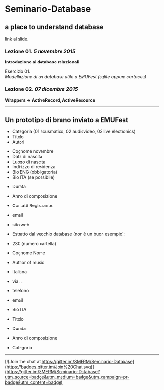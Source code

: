 # Seminario-Database

## a place to understand database

link al slide.

### Lezione 01. *5 novembre 2015*    
**Introduzione ai database relazionali**

Esercizio 01.    
*Modellazione di un database utile a EMUFest (sqlite oppure cartaceo)*

### Lezione 02. *07 dicembre 2015*    
**Wrappers -> ActiveRecord, ActiveResource**

----

## Un prototipo di brano inviato a EMUFest

 - Categoria (01 acusmatico, 02 audiovideo, 03 live electronics)
 - Titolo
 - Autori
  * Cognome novembre
  * Data di nascita
  * Luogo di nascita
  * Indirizzo di residenza
  * Bio ENG (obbligatoria)
  * Bio ITA (se possibile)
 - Durata
 - Anno di composizione
 - Contatti Registrante:
  - email
  - sito web

 - Estratto dal vecchio database (non è un buon esempio):
  - 230 (numero cartella)
  - Cognome Nome
  - Author of music
  - Italiana
  - via…
  - telefono
  - email
  - Bio ITA
  - Titolo
  - Durata
  - Anno di composizione
  - Categoria

----

[![Join the chat at https://gitter.im/SMERM/Seminario-Database](https://badges.gitter.im/Join%20Chat.svg)](https://gitter.im/SMERM/Seminario-Database?utm_source=badge&utm_medium=badge&utm_campaign=pr-badge&utm_content=badge)
